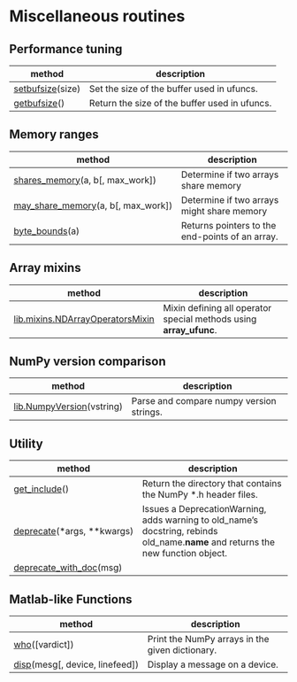 # Miscellaneous routines

## Performance tuning

method | description
---|---
[setbufsize](https://numpy.org/devdocs/reference/generated/numpy.setbufsize.html#numpy.setbufsize)(size) | Set the size of the buffer used in ufuncs.
[getbufsize](https://numpy.org/devdocs/reference/generated/numpy.getbufsize.html#numpy.getbufsize)() | Return the size of the buffer used in ufuncs.

## Memory ranges

method | description
---|---
[shares_memory](https://numpy.org/devdocs/reference/generated/numpy.shares_memory.html#numpy.shares_memory)(a, b[, max_work]) | Determine if two arrays share memory
[may_share_memory](https://numpy.org/devdocs/reference/generated/numpy.may_share_memory.html#numpy.may_share_memory)(a, b[, max_work]) | Determine if two arrays might share memory
[byte_bounds](https://numpy.org/devdocs/reference/generated/numpy.byte_bounds.html#numpy.byte_bounds)(a) | Returns pointers to the end-points of an array.

## Array mixins

method | description
---|---
[lib.mixins.NDArrayOperatorsMixin](https://numpy.org/devdocs/reference/generated/numpy.lib.mixins.NDArrayOperatorsMixin.html#numpy.lib.mixins.NDArrayOperatorsMixin) | Mixin defining all operator special methods using __array_ufunc__.

## NumPy version comparison

method | description
---|---
[lib.NumpyVersion](https://numpy.org/devdocs/reference/generated/numpy.lib.NumpyVersion.html#numpy.lib.NumpyVersion)(vstring) | Parse and compare numpy version strings.

## Utility

method | description
---|---
[get_include](https://numpy.org/devdocs/reference/generated/numpy.get_include.html#numpy.get_include)() | Return the directory that contains the NumPy *.h header files.
[deprecate](https://numpy.org/devdocs/reference/generated/numpy.deprecate.html#numpy.deprecate)(\*args, \*\*kwargs) | Issues a DeprecationWarning, adds warning to old_name’s docstring, rebinds old_name.__name__ and returns the new function object.
[deprecate_with_doc](https://numpy.org/devdocs/reference/generated/numpy.deprecate_with_doc.html#numpy.deprecate_with_doc)(msg) | 

## Matlab-like Functions

method | description
---|---
[who](https://numpy.org/devdocs/reference/generated/numpy.who.html#numpy.who)([vardict]) | Print the NumPy arrays in the given dictionary.
[disp](https://numpy.org/devdocs/reference/generated/numpy.disp.html#numpy.disp)(mesg[, device, linefeed]) | Display a message on a device.